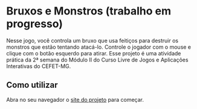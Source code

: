 # Bruxos e Monstros (trabalho em progresso)
Nesse jogo, você controla um bruxo que usa feitiços para destruir os monstros que estão tentando atacá-lo.
Controle o jogador com o mouse e clique com o botão esquerdo para atirar.
Esse projeto é uma atividade prática da 2ª semana do Módulo II do Curso Livre de Jogos e Aplicações Interativas do CEFET-MG.

## Como utilizar
Abra no seu navegador o [site do projeto](https://gs-coelho.github.io/bruxos-e-monstros) para começar.
